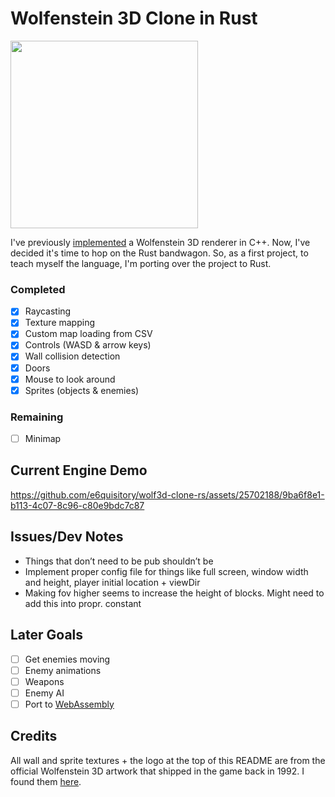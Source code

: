 # Wolfenstein 3D Clone in Rust

<img src="https://github.com/e6quisitory/wolf3d-clone-rs/assets/25702188/0cb948af-8d73-469a-8786-c6615d95caf6" width=300/>

I've previously [implemented](https://github.com/e6quisitory/wolf3d-clone) a Wolfenstein 3D renderer in C++. Now, I've decided it's time to hop on the Rust bandwagon. So, as a first project, to teach myself the language, I'm porting over the project to Rust.

### Completed
- [x] Raycasting
- [x] Texture mapping
- [x] Custom map loading from CSV
- [x] Controls (WASD & arrow keys)
- [x] Wall collision detection
- [x] Doors
- [x] Mouse to look around
- [x] Sprites (objects & enemies)

### Remaining
- [ ] Minimap

## Current Engine Demo
https://github.com/e6quisitory/wolf3d-clone-rs/assets/25702188/9ba6f8e1-b113-4c07-8c96-c80e9bdc7c87

## Issues/Dev Notes
- Things that don’t need to be pub shouldn’t be
- Implement proper config file for things like full screen, window width and height, player initial location + viewDir
- Making fov higher seems to increase the height of blocks. Might need to add this into propr. constant

## Later Goals
- [ ] Get enemies moving
- [ ] Enemy animations
- [ ] Weapons
- [ ] Enemy AI
- [ ] Port to [WebAssembly](https://rustwasm.github.io/docs/book)

## Credits
All wall and sprite textures + the logo at the top of this README are from the official Wolfenstein 3D artwork that shipped in the game back in 1992. I found them [here](https://www.spriters-resource.com/pc_computer/wolfenstein3d/).